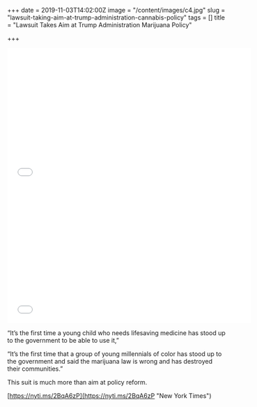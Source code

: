 +++
date = 2019-11-03T14:02:00Z
image = "/content/images/c4.jpg"
slug = "lawsuit-taking-aim-at-trump-administration-cannabis-policy"
tags = []
title = "Lawsuit Takes Aim at Trump Administration Marijuana Policy"

+++
<iframe width="560" height="315" src="[https://www.youtube.com/embed/ePKhHLCW26M](https://www.youtube.com/embed/ePKhHLCW26M "https://www.youtube.com/embed/ePKhHLCW26M")" frameborder="0" allow="accelerometer; autoplay; clipboard-write; encrypted-media; gyroscope; picture-in-picture" allowfullscreen></iframe>  
  
<iframe width="560" height="315" src="[https://www.youtube.com/embed/0TPG2YbL8hU](https://www.youtube.com/embed/0TPG2YbL8hU "https://www.youtube.com/embed/0TPG2YbL8hU")" frameborder="0" allow="accelerometer; autoplay; encrypted-media; gyroscope; picture-in-picture" allowfullscreen></iframe>

“It’s the first time a young child who needs lifesaving medicine has stood up to the government to be able to use it,”

“It’s the first time that a group of young millennials of color has stood up to the government and said the marijuana law is wrong and has destroyed their communities.”

This suit is much more than aim at policy reform.

[https://nyti.ms/2BqA6zP](https://nyti.ms/2BqA6zP "New York Times")